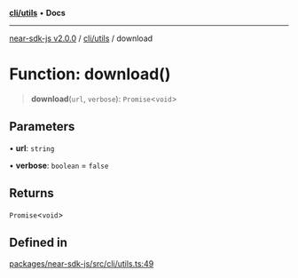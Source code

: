 [**cli/utils**](../README.md) • **Docs**

***

[near-sdk-js v2.0.0](../../../packages.md) / [cli/utils](../README.md) / download

# Function: download()

> **download**(`url`, `verbose`): `Promise`\<`void`\>

## Parameters

• **url**: `string`

• **verbose**: `boolean` = `false`

## Returns

`Promise`\<`void`\>

## Defined in

[packages/near-sdk-js/src/cli/utils.ts:49](https://github.com/dim-daskalov/near-sdk-js/blob/747cef27e9ea5b250fe75696a18e61a74d9178c8/packages/near-sdk-js/src/cli/utils.ts#L49)
